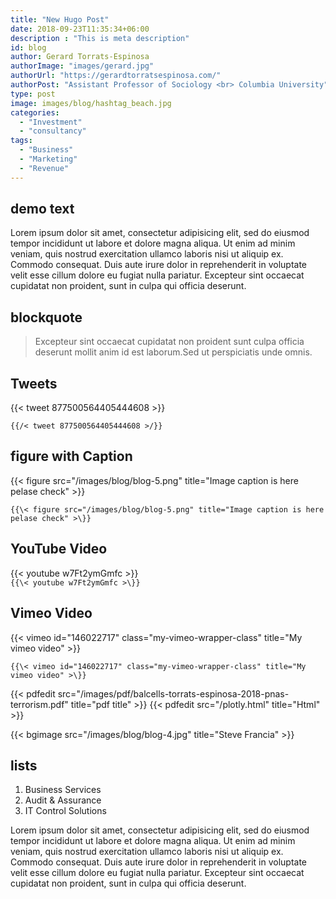 ```yaml
---
title: "New Hugo Post"
date: 2018-09-23T11:35:34+06:00
description : "This is meta description"
id: blog
author: Gerard Torrats-Espinosa
authorImage: "images/gerard.jpg"
authorUrl: "https://gerardtorratsespinosa.com/"
authorPost: "Assistant Professor of Sociology <br> Columbia University"
type: post
image: images/blog/hashtag_beach.jpg
categories: 
  - "Investment"
  - "consultancy"
tags:
  - "Business"
  - "Marketing"
  - "Revenue"
---
```


## demo text
Lorem ipsum dolor sit amet, consectetur adipisicing elit, sed do eiusmod tempor incididunt ut labore et dolore magna aliqua. Ut enim ad minim veniam, quis nostrud exercitation ullamco laboris nisi ut aliquip ex. Commodo consequat. Duis aute irure dolor in reprehenderit in voluptate velit esse cillum dolore eu fugiat nulla pariatur. Excepteur sint occaecat cupidatat non proident, sunt in culpa qui officia deserunt.

## blockquote

>Excepteur sint occaecat cupidatat non proident sunt culpa officia deserunt mollit anim id est laborum.Sed ut perspiciatis unde omnis.

## Tweets

{{< tweet 877500564405444608 >}}  

`{{/< tweet 877500564405444608 >/}}`


## figure with Caption

{{< figure src="/images/blog/blog-5.png" title="Image caption is here pelase check" >}} 

`{{\< figure src="/images/blog/blog-5.png" title="Image caption is here pelase check" >\}}`


## YouTube Video

{{< youtube w7Ft2ymGmfc >}}     
`{{\< youtube w7Ft2ymGmfc >\}}`


## Vimeo Video

{{< vimeo id="146022717" class="my-vimeo-wrapper-class" title="My vimeo video" >}}  

`{{\< vimeo id="146022717" class="my-vimeo-wrapper-class" title="My vimeo video" >\}}`



{{< pdfedit src="/images/pdf/balcells-torrats-espinosa-2018-pnas-terrorism.pdf" title="pdf title" >}}
{{< pdfedit src="/plotly.html" title="Html" >}}

{{< bgimage src="/images/blog/blog-4.jpg" title="Steve Francia" >}}

## lists

1. Business Services
2. Audit & Assurance
3. IT Control Solutions

Lorem ipsum dolor sit amet, consectetur adipisicing elit, sed do eiusmod tempor incididunt ut labore et dolore magna aliqua. Ut enim ad minim veniam, quis nostrud exercitation ullamco laboris nisi ut aliquip ex. Commodo consequat. Duis aute irure dolor in reprehenderit in voluptate velit esse cillum dolore eu fugiat nulla pariatur. Excepteur sint occaecat cupidatat non proident, sunt in culpa qui officia deserunt.